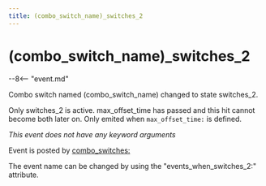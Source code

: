 ```yaml
---
title: (combo_switch_name)_switches_2
---
```


# (combo_switch_name)\_switches_2


--8<-- "event.md"

Combo switch named (combo_switch_name) changed to state switches_2.

Only switches_2 is active. max_offset_time has passed and this hit
cannot become both later on. Only emited when `max_offset_time:` is
defined.

*This event does not have any keyword arguments*

Event is posted by [combo_switches:](../config/combo_switches.md)

The event name can be changed by using the "events_when_switches_2:"
attribute.
